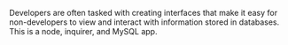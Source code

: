 Developers are often tasked with creating interfaces that make it easy for non-developers to view and interact with information stored in databases. This is a node, inquirer, and MySQL app.
